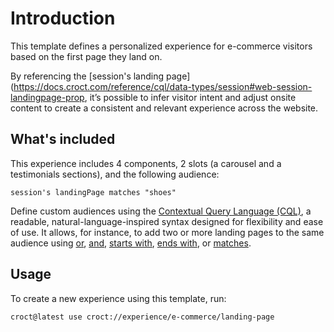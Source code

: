 # Introduction

This template defines a personalized experience for e-commerce visitors based on the first page they land on.

By referencing the [session's landing page](https://docs.croct.com/reference/cql/data-types/session#web-session-landingpage-prop, it’s possible to infer visitor intent and adjust onsite content to create a consistent and relevant experience across the website.

## What's included

This experience includes 4 components, 2 slots (a carousel and a testimonials sections), and the following audience:

```cql
session's landingPage matches "shoes"
```

Define custom audiences using the [Contextual Query Language (CQL)](https://docs.croct.com/reference/cql/introduction), a readable, natural-language-inspired syntax designed for flexibility and ease of use. It allows, for instance, to add two or more landing pages to the same audience using [or](https://docs.croct.com/reference/cql/expressions/operations/logical#or), [and](https://docs.croct.com/reference/cql/expressions/operations/logical#and), [starts with](https://docs.croct.com/reference/cql/expressions/tests/string#starts-with), [ends with](https://docs.croct.com/reference/cql/expressions/tests/string#ends-with), or [matches](https://docs.croct.com/reference/cql/expressions/tests/string#matches).

## Usage

To create a new experience using this template, run:

```js-pm
croct@latest use croct://experience/e-commerce/landing-page
```

